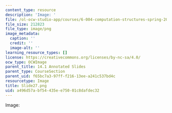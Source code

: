```yaml
---
content_type: resource
description: 'Image: '
file: /ol-ocw-studio-app/courses/6-004-computation-structures-spring-2017/a496d57abf54435ee75001c8dafdec32_Slide27.png
file_size: 212823
file_type: image/png
image_metadata:
  caption: ''
  credit: ''
  image-alt: ''
learning_resource_types: []
license: https://creativecommons.org/licenses/by-nc-sa/4.0/
ocw_type: OCWImage
parent_title: 14.1 Annotated Slides
parent_type: CourseSection
parent_uid: f65bc7a3-97ff-f216-13ee-a241c537bd4c
resourcetype: Image
title: Slide27.png
uid: a496d57a-bf54-435e-e750-01c8dafdec32
---
```

Image: 